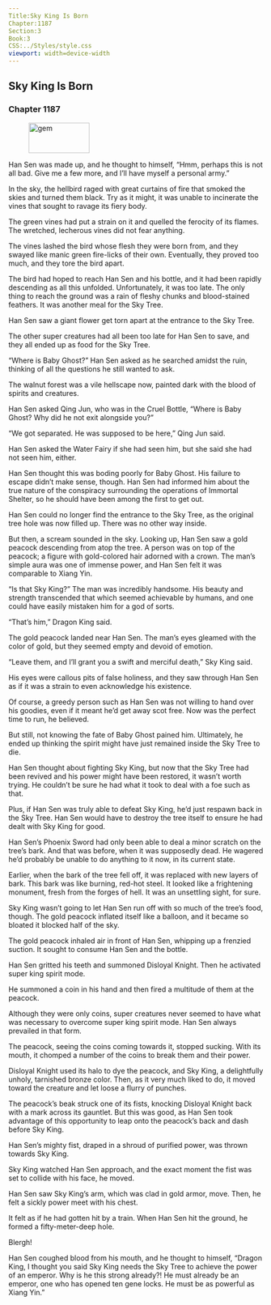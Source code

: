 ```yaml
---
Title:Sky King Is Born 
Chapter:1187 
Section:3 
Book:3 
CSS:../Styles/style.css 
viewport: width=device-width
---
```

  
## Sky King Is Born
### Chapter 1187
  
<figure>
	<img src="../Images/gem.gif" alt="gem" id="gem" width="120" height="60" />
</figure>
  

  
Han Sen was made up, and he thought to himself, “Hmm, perhaps this is not all bad. Give me a few more, and I’ll have myself a personal army.”

In the sky, the hellbird raged with great curtains of fire that smoked the skies and turned them black. Try as it might, it was unable to incinerate the vines that sought to ravage its fiery body.

The green vines had put a strain on it and quelled the ferocity of its flames. The wretched, lecherous vines did not fear anything.

The vines lashed the bird whose flesh they were born from, and they swayed like manic green fire-licks of their own. Eventually, they proved too much, and they tore the bird apart.

The bird had hoped to reach Han Sen and his bottle, and it had been rapidly descending as all this unfolded. Unfortunately, it was too late. The only thing to reach the ground was a rain of fleshy chunks and blood-stained feathers. It was another meal for the Sky Tree.

Han Sen saw a giant flower get torn apart at the entrance to the Sky Tree.

The other super creatures had all been too late for Han Sen to save, and they all ended up as food for the Sky Tree.

“Where is Baby Ghost?” Han Sen asked as he searched amidst the ruin, thinking of all the questions he still wanted to ask.

The walnut forest was a vile hellscape now, painted dark with the blood of spirits and creatures.

Han Sen asked Qing Jun, who was in the Cruel Bottle, “Where is Baby Ghost? Why did he not exit alongside you?”

“We got separated. He was supposed to be here,” Qing Jun said.

Han Sen asked the Water Fairy if she had seen him, but she said she had not seen him, either.

Han Sen thought this was boding poorly for Baby Ghost. His failure to escape didn’t make sense, though. Han Sen had informed him about the true nature of the conspiracy surrounding the operations of Immortal Shelter, so he should have been among the first to get out.

Han Sen could no longer find the entrance to the Sky Tree, as the original tree hole was now filled up. There was no other way inside.

But then, a scream sounded in the sky. Looking up, Han Sen saw a gold peacock descending from atop the tree. A person was on top of the peacock; a figure with gold-colored hair adorned with a crown. The man’s simple aura was one of immense power, and Han Sen felt it was comparable to Xiang Yin.

“Is that Sky King?” The man was incredibly handsome. His beauty and strength transcended that which seemed achievable by humans, and one could have easily mistaken him for a god of sorts.

“That’s him,” Dragon King said.

The gold peacock landed near Han Sen. The man’s eyes gleamed with the color of gold, but they seemed empty and devoid of emotion.

“Leave them, and I’ll grant you a swift and merciful death,” Sky King said.

His eyes were callous pits of false holiness, and they saw through Han Sen as if it was a strain to even acknowledge his existence.

Of course, a greedy person such as Han Sen was not willing to hand over his goodies, even if it meant he’d get away scot free. Now was the perfect time to run, he believed.

But still, not knowing the fate of Baby Ghost pained him. Ultimately, he ended up thinking the spirit might have just remained inside the Sky Tree to die.

Han Sen thought about fighting Sky King, but now that the Sky Tree had been revived and his power might have been restored, it wasn’t worth trying. He couldn’t be sure he had what it took to deal with a foe such as that.

Plus, if Han Sen was truly able to defeat Sky King, he’d just respawn back in the Sky Tree. Han Sen would have to destroy the tree itself to ensure he had dealt with Sky King for good.

Han Sen’s Phoenix Sword had only been able to deal a minor scratch on the tree’s bark. And that was before, when it was supposedly dead. He wagered he’d probably be unable to do anything to it now, in its current state.

Earlier, when the bark of the tree fell off, it was replaced with new layers of bark. This bark was like burning, red-hot steel. It looked like a frightening monument, fresh from the forges of hell. It was an unsettling sight, for sure.

Sky King wasn’t going to let Han Sen run off with so much of the tree’s food, though. The gold peacock inflated itself like a balloon, and it became so bloated it blocked half of the sky.

The gold peacock inhaled air in front of Han Sen, whipping up a frenzied suction. It sought to consume Han Sen and the bottle.

Han Sen gritted his teeth and summoned Disloyal Knight. Then he activated super king spirit mode.

He summoned a coin in his hand and then fired a multitude of them at the peacock.

Although they were only coins, super creatures never seemed to have what was necessary to overcome super king spirit mode. Han Sen always prevailed in that form.

The peacock, seeing the coins coming towards it, stopped sucking. With its mouth, it chomped a number of the coins to break them and their power.

Disloyal Knight used its halo to dye the peacock, and Sky King, a delightfully unholy, tarnished bronze color. Then, as it very much liked to do, it moved toward the creature and let loose a flurry of punches.

The peacock’s beak struck one of its fists, knocking Disloyal Knight back with a mark across its gauntlet. But this was good, as Han Sen took advantage of this opportunity to leap onto the peacock’s back and dash before Sky King.

Han Sen’s mighty fist, draped in a shroud of purified power, was thrown towards Sky King.

Sky King watched Han Sen approach, and the exact moment the fist was set to collide with his face, he moved.

Han Sen saw Sky King’s arm, which was clad in gold armor, move. Then, he felt a sickly power meet with his chest.

It felt as if he had gotten hit by a train. When Han Sen hit the ground, he formed a fifty-meter-deep hole.

Blergh!

Han Sen coughed blood from his mouth, and he thought to himself, “Dragon King, I thought you said Sky King needs the Sky Tree to achieve the power of an emperor. Why is he this strong already?! He must already be an emperor, one who has opened ten gene locks. He must be as powerful as Xiang Yin.”